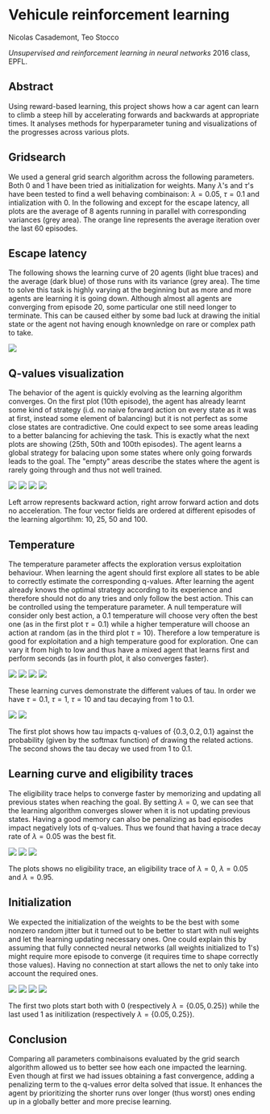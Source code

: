# Vehicule reinforcement learning

Nicolas Casademont, Teo Stocco

*Unsupervised and reinforcement learning in neural networks* 2016 class, EPFL.

## Abstract

Using reward-based learning, this project shows how a car agent can learn to climb a steep hill by accelerating forwards and backwards at appropriate times. It analyses methods for hyperparameter tuning and visualizations of the progresses across various plots.

## Gridsearch

We used a general grid search algorithm across the following parameters. Both $0$ and $1$ have been tried as initialization for weights. Many $\lambda$'s and $\tau$'s have been tested to find a well behaving combinaison: $\lambda=0.05$, $\tau=0.1$ and intialization with $0$. In the following and except for the escape latency, all plots are the average of 8 agents running in parallel with corresponding variances (grey area). The orange line represents the average iteration over the last 60 episodes.

## Escape latency

The following shows the learning curve of 20 agents (light blue traces) and the average (dark blue) of those runs with its variance (grey area). The time to solve this task is highly varying at the beginning but as more and more agents are learning it is going down. Although almost all agents are converging from episode 20, some particular one still need longer to terminate. This can be caused either by some bad luck at drawing the initial state or the agent not having enough knownledge on rare or complex path to take.

![](./figures/20agents.jpg)

## Q-values visualization

The behavior of the agent is quickly evolving as the learning algorithm converges. On the first plot (10th episode), the agent has already learnt some kind of strategy (i.d. no naive forward action on every state as it was at first, instead some element of balancing) but it is not perfect as some close states are contradictive. One could expect to see some areas leading to a better balancing for achieving the task. This is exactly what the next plots are showing (25th, 50th and 100th episodes). The agent learns a global strategy for balacing upon some states where only going forwards leads to the goal. The "empty" areas describe the states where the agent is rarely going through and thus not well trained.

![](./figures/epi10.png)
![](./figures/epi25.png)
![](./figures/epi50.png)
![](./figures/epi100.png)

Left arrow represents backward action, right arrow forward action and dots no acceleration. The four vector fields are ordered at different episodes of the learning algortihm: 10, 25, 50 and 100.

## Temperature

The temperature parameter affects the exploration versus exploitation behaviour. When learning the agent should first explore all states to be able to correctly estimate the corresponding q-values. After learning the agent already knows the optimal strategy according to its experience and therefore should not do any tries and only follow the best action. This can be controlled using the temperature parameter. A null temperature will consider only best action, a $0.1$ temperature will choose very often the best one (as in the first plot $\tau=0.1$) while a higher temperature will choose an action at random (as in the third plot $\tau=10$). Therefore a low temperature is good for exploitation and a high temperature good for exploration. One can vary it from high to low and thus have a mixed agent that learns first and perform seconds (as in fourth plot, it also converges faster).

![](./figures/f0-l0.25-t0.1.jpg)
![](./figures/f0-l0.25-t1.jpg)
![](./figures/f0-l0.25-t10.jpg)
![](./figures/f0-l0.25-tm.jpg)

These learning curves demonstrate the different values of tau. In order we have $\tau=0.1$, $\tau=1$, $\tau=10$ and tau decaying from $1$ to $0.1$.

![](./figures/softmax.jpg)
![](./figures/taum.jpg)

The first plot shows how tau impacts q-values of $\{0.3, 0.2, 0.1\}$ against the probability (given by the softmax function) of drawing the related actions. The second shows the tau decay we used from $1$ to $0.1$.

## Learning curve and eligibility traces

The eligibility trace helps to converge faster by memorizing and updating all previous states when reaching the goal. By setting $\lambda=0$, we can see that the learning algorithm converges slower when it is not updating previous states. Having a good memory can also be penalizing as bad episodes impact negatively lots of q-values. Thus we found that having a trace decay rate of $\lambda=0.05$ was the best fit.

![](./figures/f0-l0-t0.1.jpg)
![](./figures/f0-l0.05-t0.1.jpg)
![](./figures/f0-l0.95-t0.1.jpg)

The plots shows no eligibility trace, an eligibility trace of $\lambda=0$, $\lambda=0.05$ and $\lambda=0.95$.

## Initialization

We expected the initialization of the weights to be the best with some nonzero random jitter but it turned out to be better to start with null weights and let the learning updating necessary ones. One could explain this by assuming that fully connected neural networks (all weights initialized to $1$'s) might require more episode to converge (it requires time to shape correctly those values). Having no connection at start allows the net to only take into account the required ones.

![](./figures/f0-l0.05-t0.1.jpg)
![](./figures/f0-l0.25-t0.1.jpg)
![](./figures/f1-l0.05-t0.1.jpg)
![](./figures/f1-l0.25-t0.1.jpg)

The first two plots start both with $0$ (respectively $\lambda=\{0.05,0.25\}$) while the last used $1$ as initilization (respectively $\lambda=\{0.05,0.25\}$).

## Conclusion

Comparing all parameters combinaisons evaluated by the grid search algorithm allowed us to better see how each one impacted the learning. Even though at first we had issues obtaining a fast convergence, adding a penalizing term to the q-values error delta solved that issue. It enhances the agent by prioritizing the shorter runs over longer (thus worst) ones ending up in a globally better and more precise learning.

